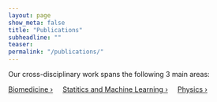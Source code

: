 ```yaml
---
layout: page
show_meta: false
title: "Publications"
subheadline: ""
teaser: 
permalink: "/publications/"
---
```

Our cross-disciplinary work spans the following 3 main areas:

<a class="radius button small" href="{{ site.url }}{{ site.baseurl }}/publications/biomed/">Biomedicine ›</a> &nbsp; &nbsp;
<a class="radius button small" href="{{ site.url }}{{ site.baseurl }}/publications/ML/">Statitics and Machine Learning ›</a> &nbsp; &nbsp;
<a class="radius button small" href="{{ site.url }}{{ site.baseurl }}/publications/physics/">Physics ›</a>


